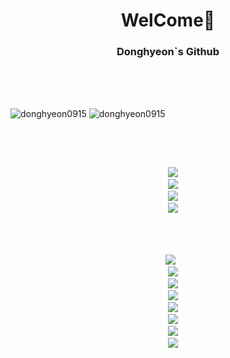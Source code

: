 <h1 align="center">WelCome👋</h3>
<h3 align="center">Donghyeon`s Github</h3>
<br><br><br>

<p>
  <img src="https://github-readme-stats.vercel.app/api?username=donghyeon0915&show_icons=true&locale=en" alt="donghyeon0915" />
  <img src="https://github-readme-stats.vercel.app/api/top-langs?username=donghyeon0915&show_icons=true&locale=en&layout=compact" alt="donghyeon0915" />
</p>

<br>

<pre align="center"> 
  
  <a href="https://github.com/Donghyeon0915/"><img src = "http://img.shields.io/badge/-Git%20Hub-black?style=flat-square&logo=github&link=https://github.com/Donghyeon0915"></a>
  <a href="https://github.com/Donghyeon0915/"><img src = "http://img.shields.io/badge/-Git-f05032?style=flat-square&logo=git&logoColor=white&link="></a>
  <a href="https://github.com/Donghyeon0915/"><img src = "http://img.shields.io/badge/-FaceBook-1877F2?style=flat-square&logo=facebook&logoColor=white&link=https://zzsza.github.io/"></a>
  <a href="https://github.com/Donghyeon0915/"><img src = "http://img.shields.io/badge/-Instagram-e4405f?style=flat-square&logo=instagram&logoColor=white&link="></a>

 <br>
 
 <a href="https://github.com/Donghyeon0915/"><img src = "http://img.shields.io/badge/-Java-007396?style=flat-square&logo=java&link="></a>
  <a href="https://github.com/Donghyeon0915/"><img src = "http://img.shields.io/badge/-Python-3776ab?style=flat-square&logo=python&logoColor=white&link="></a>
  <a href="https://github.com/Donghyeon0915/"><img src = "http://img.shields.io/badge/-Cpp-00599C?style=flat-square&logo=c%2B%2B&logoColor=white&link="></a>
  <a href="https://github.com/Donghyeon0915/"><img src = "http://img.shields.io/badge/-JavaScript-f7df1e?style=flat-square&logo=javascript&logoColor=black&link="></a>
  <a href="https://github.com/Donghyeon0915/"><img src = "http://img.shields.io/badge/-Html-e34f26?style=flat-square&logo=html5&logoColor=white&link="></a>
  <a href="https://github.com/Donghyeon0915/"><img src = "http://img.shields.io/badge/-CSS3-1572B6?style=flat-square&logo=css3&logoColor=white&link="></a>
  <a href="https://github.com/Donghyeon0915/"><img src = "http://img.shields.io/badge/-MySQL-4479a1?style=flat-square&logo=MySQL&logoColor=white&link="></a>
  <a href="https://github.com/Donghyeon0915/"><img src = "http://img.shields.io/badge/-React-61dafb?style=flat-square&logo=React&logoColor=white&link="></a>
</pre>
